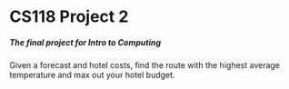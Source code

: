 # CS118 Project 2
##### <p> The final project for Intro to Computing </p>
<p> Given a forecast and hotel costs, find the route with the highest average temperature and max out your hotel budget. </p>
